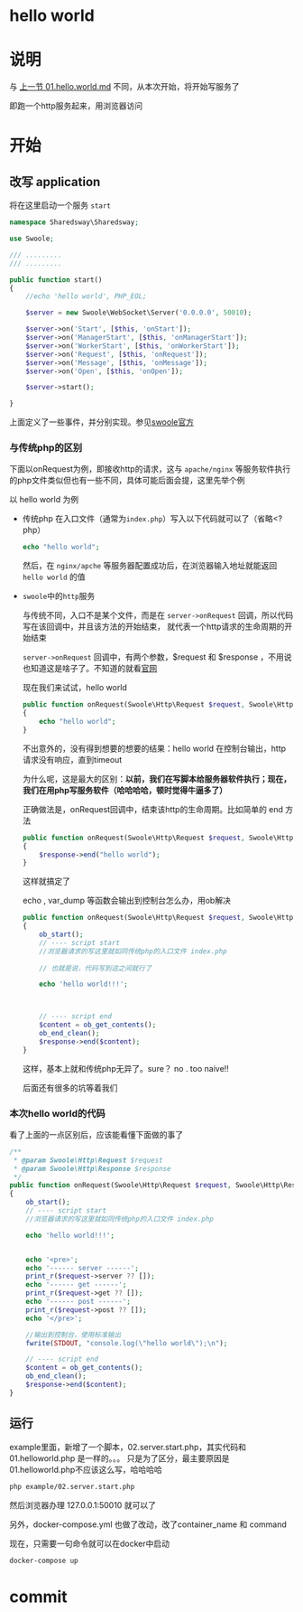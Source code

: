# hello world

# 说明

与 [上一节 01.hello.world.md](01.hello.world.md) 不同，从本次开始，将开始写服务了

即跑一个http服务起来，用浏览器访问

# 开始

## 改写 application

将在这里启动一个服务 `start`

```php
namespace Sharedsway\Sharedsway;

use Swoole;

/// .........
/// .........

public function start()
{
    //echo 'hello world', PHP_EOL;

    $server = new Swoole\WebSocket\Server('0.0.0.0', 50010);

    $server->on('Start', [$this, 'onStart']);
    $server->on('ManagerStart', [$this, 'onManagerStart']);
    $server->on('WorkerStart', [$this, 'onWorkerStart']);
    $server->on('Request', [$this, 'onRequest']);
    $server->on('Message', [$this, 'onMessage']);
    $server->on('Open', [$this, 'onOpen']);

    $server->start();

}
```

上面定义了一些事件，并分别实现。参见[swoole官方](https://wiki.swoole.com/wiki/page/41.html)

### 与传统php的区别

下面以onRequest为例，即接收http的请求，这与 `apache/nginx` 等服务软件执行的php文件类似但也有一些不同，具体可能后面会提，这里先举个例

以 hello world 为例

* 传统php
    在入口文件（通常为`index.php`）写入以下代码就可以了（省略<?php）
    
    ```php
    echo "hello world";
    ```

    然后，在 `nginx/apche` 等服务器配置成功后，在浏览器输入地址就能返回 `hello world` 的值

* `swoole`中的`http`服务

    与传统不同，入口不是某个文件，而是在 `server->onRequest` 回调，所以代码写在该回调中，并且该方法的开始结束，
    就代表一个http请求的生命周期的开始结束
    
    `server->onRequest` 回调中，有两个参数，$request 和 $response ，不用说也知道这是啥子了。不知道的就看[官网](https://wiki.swoole.com/wiki/page/326.html)
    
    现在我们来试试，hello world
    
    ```php
    public function onRequest(Swoole\Http\Request $request, Swoole\Http\Response $response)
    {
        echo "hello world";
    }
    ```
    
    不出意外的，没有得到想要的想要的结果：hello world 在控制台输出，http请求没有响应，直到timeout
    
    为什么呢，这是最大的区别：**以前，我们在写脚本给服务器软件执行；现在，我们在用php写服务软件（哈哈哈哈，顿时觉得牛逼多了）**
    
    正确做法是，onRequest回调中，结束该http的生命周期。比如简单的 end 方法
    
    ```php
    public function onRequest(Swoole\Http\Request $request, Swoole\Http\Response $response)
    {
        $response->end("hello world");
    }
    ```
    
    这样就搞定了
    
    echo , var_dump 等函数会输出到控制台怎么办，用ob解决
    
    ```php
    public function onRequest(Swoole\Http\Request $request, Swoole\Http\Response $response)
    {
        ob_start();
        // ---- script start
        //浏览器请求的写这里就如同传统php的入口文件 index.php
      
        // 也就是说，代码写到这之间就行了

        echo 'hello world!!!';



        // ---- script end
        $content = ob_get_contents();
        ob_end_clean();
        $response->end($content);
    }
    ```
    
    这样，基本上就和传统php无异了。sure？ no . too naive!!
    
    后面还有很多的坑等着我们

### 本次hello world的代码

看了上面的一点区别后，应该能看懂下面做的事了



```php
/**
 * @param Swoole\Http\Request $request
 * @param Swoole\Http\Response $response
 */
public function onRequest(Swoole\Http\Request $request, Swoole\Http\Response $response)
{
    ob_start();
    // ---- script start
    //浏览器请求的写这里就如同传统php的入口文件 index.php

    echo 'hello world!!!';


    echo '<pre>';
    echo '------ server ------';
    print_r($request->server ?? []);
    echo '------ get ------';
    print_r($request->get ?? []);
    echo '------ post ------';
    print_r($request->post ?? []);
    echo '</pre>';

    //输出到控制台，使用标准输出
    fwrite(STDOUT, "console.log(\"hello world\");\n");

    // ---- script end
    $content = ob_get_contents();
    ob_end_clean();
    $response->end($content);
}
```

## 运行

example里面，新增了一个脚本，02.server.start.php，其实代码和 01.helloworld.php 是一样的。。。
只是为了区分，最主要原因是01.helloworld.php不应该这么写，哈哈哈哈

```bash
php example/02.server.start.php
```

然后浏览器办理 127.0.0.1:50010 就可以了

另外，docker-compose.yml 也做了改动，改了container_name 和 command

现在，只需要一句命令就可以在docker中启动

```bash
docker-compose up
```

# commit


